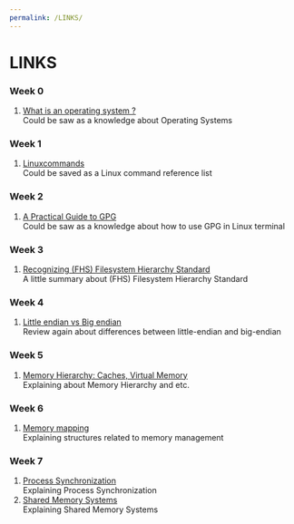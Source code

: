 ```yaml
---
permalink: /LINKS/
---
```


# LINKS

### Week 0
1. [What is an operating system ?](https://edu.gcfglobal.org/en/computerbasics/understanding-operating-systems/1/)<br>
Could be saw as a knowledge about Operating Systems

### Week 1
1. [Linuxcommands](http://cc.iiti.ac.in/docs/linuxcommands.pdf)<br>
Could be saved as a Linux command reference list

### Week 2
1. [A Practical Guide to GPG](https://www.linuxbabe.com/security/a-practical-guide-to-gpg-part-1-generate-your-keypair)<br>
Could be saw as a knowledge about how to use GPG in Linux terminal

### Week 3
1. [Recognizing (FHS) Filesystem Hierarchy Standard](https://tukangngipi.wordpress.com/2017/07/31/mengenal-fhs-filesystem-hierachy-standard/)<br>
A little summary about (FHS) Filesystem Hierarchy Standard

### Week 4
1. [Little endian vs Big endian](https://levelup.gitconnected.com/little-endian-vs-big-endian-eb2a2c3a9135)<br>
Review again about differences between little-endian and big-endian

### Week 5
1. [Memory Hierarchy: Caches, Virtual Memory](https://class.ece.uw.edu/469/hauck/lectures/07_Caches.pdf)<br>
Explaining about Memory Hierarchy and etc.

### Week 6
1. [Memory mapping](https://linux-kernel-labs.github.io/refs/heads/master/labs/memory_mapping.html)<br>
Explaining structures related to memory management

### Week 7
1. [Process Synchronization](https://youtu.be/ph2awKa8r5Y)<br>
Explaining Process Synchronization
2. [Shared Memory Systems](https://youtu.be/uHtzOFwgD74)<br>
Explaining Shared Memory Systems

